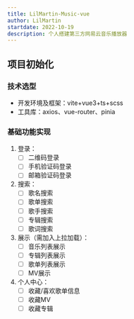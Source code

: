 ```yaml
---
title: LilMartin-Music-vue
author: LilMartin
startdate: 2022-10-19
description: 个人搭建第三方网易云音乐播放器
---
```


## 项目初始化

### 技术选型

+ 开发环境及框架：vite+vue3+ts+scss
+ 工具库：axios、vue-router、pinia

### 基础功能实现

1. 登录：
   - [ ] 二维码登录
   - [ ] 手机验证码登录
   - [ ] 邮箱验证码登录
2. 搜索：
   - [ ] 歌名搜索
   - [ ] 歌单搜索
   - [ ] 歌手搜索
   - [ ] 专辑搜索
   - [ ] 歌词搜索
3. 展示（需加入上拉加载）：
   - [ ] 音乐列表展示
   - [ ] 专辑列表展示
   - [ ] 歌单列表展示
   - [ ] MV展示
4. 个人中心：
   - [ ] 收藏/喜欢歌单信息
   - [ ] 收藏MV
   - [ ] 收藏专辑
